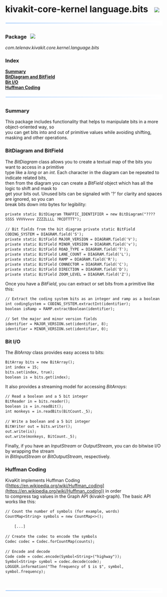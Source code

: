 # kivakit-core-kernel language.bits &nbsp; ![](../../../documentation/images/bits-40.png)

![](../documentation/images/horizontal-line.png)

### Package &nbsp; ![](../../../documentation/images/box-32.png)

*com.telenav.kivakit.core.kernel.language.bits*

### Index

[**Summary**](#summary)  
[**BitDiagram and BitField**](#bitdiagram-and-bitfield)  
[**Bit I/O**](#bit-io)  
[**Huffman Coding**](#huffman-coding)

![](../documentation/images/horizontal-line.png)

### Summary <a name="summary"></a>

This package includes functionality that helps to manipulate bits in a more object-oriented way, so  
you can get bits into and out of primitive values while avoiding shifting, masking and other operations.

### BitDiagram and BitField <a name="bitdiagram-and-bitfield"></a>

The _BitDiagram_ class allows you to create a textual map of the bits you want to access in a primitive  
type like a _long_ or an _int_. Each character in the diagram can be repeated to indicate related bits,  
then from the diagram you can create a _BitField_ object which has all the logic to shift and mask to  
get your bits out. Unused bits can be signaled with '?' for clarity and spaces are ignored, so you can  
break bits down into bytes for legibility:

    private static BitDiagram TRAFFIC_IDENTIFIER = new BitDiagram("????SSSS VVVVvvvv ZZZZLLLL ?RCDTTTT");

    // Bit fields from the bit diagram private static BitField CODING_SYSTEM = DIAGRAM.field('S'); 
    private static BitField MAJOR_VERSION = DIAGRAM.field('V'); 
    private static BitField MINOR_VERSION = DIAGRAM.field('v'); 
    private static BitField ROAD_TYPE = DIAGRAM.field('T'); 
    private static BitField LANE_COUNT = DIAGRAM.field('L'); 
    private static BitField RAMP = DIAGRAM.field('R'); 
    private static BitField CONNECTOR = DIAGRAM.field('C'); 
    private static BitField DIRECTION = DIAGRAM.field('D'); 
    private static BitField ZOOM_LEVEL = DIAGRAM.field('Z');

Once you have a _BitField_, you can extract or set bits from a primitive like this:

    // Extract the coding system bits as an integer and ramp as a boolean
    int codingSystem = CODING_SYSTEM.extractInt(identifier); 
    boolean isRamp = RAMP.extractBoolean(identifier);

    // Set the major and minor version fields 
    identifier = MAJOR_VERSION.set(identifier, 8); 
    identifier = MINOR_VERSION.set(identifier, 0);

### Bit I/O <a name="bit-io"></a>

The _BitArray_ class provides easy access to bits:

    BitArray bits = new BitArray(); 
    int index = 15; 
    bits.set(index, true); 
    boolean is = bits.get(index);

It also provides a streaming model for accessing _BitArrays_:

    // Read a boolean and a 5 bit integer 
    BitReader in = bits.reader();  
    boolean is = in.readBit();  
    int monkeys = in.readBits(BitCount._5);

    // Write a boolean and a 5 bit integer  
    BitWriter out = bits.writer(); 
    out.write(is); 
    out.write(monkeys, BitCount._5);

Finally, if you have an _InputStream_ or _OutputStream_, you can do bitwise I/O by wrapping the stream  
in _BitInputStream_ or _BitOutputStream_, respectively.

### Huffman Coding <a name="huffman-coding"></a>

KivaKit implements Huffman Coding ([https://en.wikipedia.org/wiki/Huffman_coding](https://en.wikipedia.org/wiki/Huffman_coding)) in
order  
to compress tag values in the Graph API (kivakit-graph). The basic API works like this:

    // Count the number of symbols (for example, words)
    CountMap<String> symbols = new CountMap<>(); 

        [...]

    // Create the codec to encode the symbols 
    Codec codec = Codec.forCountMap(counts);

    // Encode and decode 
    Code code = codec.encode(Symbol<String>("highway")); 
    Symbol<String> symbol = codec.decode(code);
    LOGGER.information("The frequency of $ is $", symbol, symbol.frequency);

<br/>

![](../documentation/images/horizontal-line.png)


